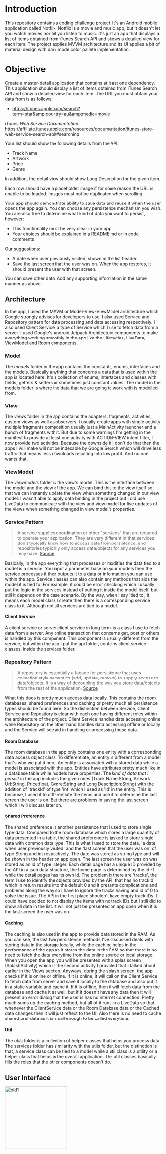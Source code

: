 # Introduction
This repository contains a coding challenge project. It's an Android mobile application called Notflix. Notflix is a movie and music app, but it doesn't let you watch movies nor let you listen to music. It's just an app that displays a list of items obtained from iTunes Search API and shows a detailed view for each item. The project applies MVVM architecture and its UI applies a bit of material design with dark mode color pallete implementation.

# Objective
Create a master-detail application that contains at least one dependency. This application should display a list of items obtained from iTunes Search API and show a detailed view for each item. The URL you must obtain your data from is as follows:
* https://itunes.apple.com/search?term=star&amp;country=au&amp;media=movie

*iTunes Web Service Documentation:* https://affiliate.itunes.apple.com/resources/documentation/itunes-store-web-service-search-api/#searching

Your list should show the following details from the API:
- Track Name
- Artwork
- Price
- Genre

In addition, the detail view should show Long Description for the given item.

Each row should have a placeholder image if for some reason the URL is unable to be loaded. Images must not be duplicated when scrolling.

Your app should demonstrate ability to save data and reuse it when the user opens the app again. You can choose any persistence mechanism you wish. You are also free to determine what kind of data you want to persist, however:

- This functionality must be very clear in your app
- Your choices should be explained in a README.md or in code comments

Our suggestions:
- A date when user previously visited, shown in the list header.
- Save the last screen that the user was on. When the app restores, it should present the user with that screen.

You can save other data. Add any supporting information in the same manner as above.

## Architecture
In the app, I used the MVVM or Model-View-ViewModel architecture which Google strongly advises for developers to use. I also used Service and Repository pattern for data processing and data accessing respectively. I also used Client Service, a type of Service which I use to fetch data from a server. I used Google's Android Jetpack Architecture components to make everything working smoothly in the app like the Lifecycles, LiveData, ViewModel and Room components.

### Model
The *models* folder in the app contains the constants, enums, interfaces and the models. Basically anything that concerns a data that is used within the app is located here. It's a collection of enums, interfaces and classes with fields, getters & setters or sometimes just constant values. The model in the models folder is where the data that we are going to work with is modelled from.

### View
The *views* folder in the app contains the adapters, fragments, activities, custom views as well as observers. I usually create apps with single activity multiple fragments composition usually just a MainActivity launcher and a bunch of fragments with it. But due to some warnings I'm getting in the manifest to provide at least one activity with ACTION-VIEW intent filter, I now provide two activities. Because the downside if I don't do that then the apps I will make will not be indexable by Google Search which will drive less traffic that means less downloads resulting into low profit. And no one wants that.

### ViewModel
The *viewmodels* folder is the view's model. This is the interface between the model and the view of the app. We can bind this to the view itself so that we can instantly update the view when something changed in our view model. I wasn't able to apply data binding in the project but I did use LiveData to communicate with the view and view model for live updates of the views when something changed in view model's properties.

### Service Pattern
> A service supplies coordination or other "services" that are required to operate your application. They are very different in that services don't typically know how to access data from persistence, and repositories typically only access data/objects for any services you may have.
[Source](https://stackoverflow.com/questions/1440096/difference-between-repository-and-service?rq=1)

Basically, in the app everything that processes or modifies the data tied to a model is a service. You input a parameter base on your models then the service processes it then outputs it to a data or information you can use within the app. Service classes can also contain any methods that aids the model it is tied to. For example, it could be error checking which I usually put the logic in the services instead of putting it inside the model itself, but still it depends on the case scenario. By the way, when I say 'tied to', it means each model class I create then there is a corresponding service class to it. Although not all services are tied to a model.

#### Client Service
A client service or server client service in long term, is a class I use to fetch data from a server. Any online transaction that concerns get, post or others is handled by this component. This component is usually different from the service, but within the app I put the api folder, contains client service classes, inside the services folder.

### Repository Pattern
> A repository is essentially a facade for persistence that uses collection style semantics (add, update, remove) to supply access to data/objects. It is a way of decoupling the way you store data/objects from the rest of the application.
[Source](https://stackoverflow.com/questions/1440096/difference-between-repository-and-service?rq=1)

What this does is pretty much access data locally. This contains the room databases, shared preferences and caching or pretty much all persistence types should be found here. So the distinction between Service, Client Service and Repository is clear with each one having different roles within the architecture of the project. Client Service handles data accessing online while Repository on the other hand handles data accessing offline or locally and the Service will see aid in handling or processing these data.

#### Room Database
The room database in the app only contains one entity with a corresponding data access object class. To differentiate, an entity is different from a model that's why we put it here. An entity is associated with a stored data while a model is associated with the app. Entities have attributes pretty much like in a database table while models have properties. The *kind of data that I persist* in the app includes the given ones (Track Name:String, Artwork Url:String, Price:float, Genre:String and Long Description:String) with the addition of 'trackId' of type 'int' which I used as 'id' in the entity. This is because, I used it to differentiate the items and use it to determine the last screen the user is on. But there are problems in saving the last screen which I will discuss later on.

#### Shared Preference
The shared preference is another persistence that I used to store single type data. Compared to the room database which stores a large quantity of data presented in a table, the shared preference is tasked to store single data with common data type. This is what I used to store the data, 'a date when user previously visited' and the 'last screen that the user was on' of type String and int respectively. The date was stored as string type and will be shown in the header on app open. The last screen the user was on was stored as an id of type integer. Each detail page has a unique ID provided by the API in a json data structure, the home page is determined by the id -1 while the detail pages has its own id. The problem is there are 'tracks', the term I use to identify the objects provided by the API, that has no trackId which in return results into the default 0 and it presents complications and problems along the way so I have to ignore the tracks having and id of 0 to solve the issue. The API in the first place shouldn't have empty track IDs. I could have decided to not display the items with no track IDs but I still did to show all data in the list. It will not just be presented on app open when it is the last screen the user was on.

#### Caching
The caching is also used in the app to provide data stored in the RAM. As you can see, the last two persistence methods I've discussed deals with storing data in the storage locally, while the caching helps in the performance of the app as it stores the data in the RAM so that there is no need to fetch the data everytime from the online source or local storage. When you open the app, you will be presented with a splas screen (SplashActivity) which is the second activity I provided that I talked about earlier in the Views section. Anyways, during the splash screen, the app checks if it is online or offline. If it is online, it will call on the Client Service to fetch data from server and save it locally to the database and also put it in a static variable and cache it. If it is offline, then it will fetch data from the database and cache it as well, but if it doesn't have any data then it will present an error dialog that the user is has no internet connection. Pretty much sums up the caching method, but all of it runs in a LiveData so that whenever the ClientService data or the Room Database data or the Cached data changes then it will just reflect to the UI. Also there is no need to cache shared pref data as it is small enough to be called everytime.

#### Util
The *utils* folder is a collection of helper classes that helps you process data. The services folder has similarity with the utils folder, but the distinction is that, a service class can be tied to a model while a util class is a utility or a helper class that helps in the overall application. The util classes basically fills the roles that the other components doesn't do.

## User Interface

[//]: # "![old1](https://github.com/arvicxyz/coding-challenge-app/blob/master/screenshots/old1.jpg)"
<img src="https://github.com/arvicxyz/coding-challenge-app/blob/master/screenshots/old1.jpg" alt="old1" width="200"/>
